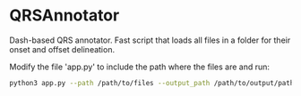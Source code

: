 # QRSAnnotator
Dash-based QRS annotator. Fast script that loads all files in a folder for their onset and offset delineation.

Modify the file 'app.py' to include the path where the files are and run:

```bash
python3 app.py --path /path/to/files --output_path /path/to/output/path
```

